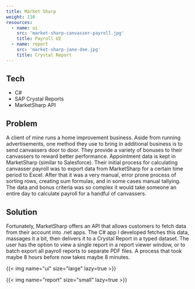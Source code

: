 ```yaml
---
title: Market Sharp
weight: 110
resources:
  - name: ui
    src: 'market-sharp-canvasser-payroll.jpg'
    title: Payroll UI
  - name: report
    src: 'market-sharp-jane-doe.jpg'
    title: Crystal Report
---
```


## Tech

- C#
- SAP Crystal Reports
- MarketSharp API

## Problem

A client of mine runs a home improvement business. Aside from running advertisements, one method they use to bring in additional business is to send canvassers door to door. They provide a variety of bonuses to their canvassers to reward better performance. Appointment data is kept in MarketSharp (similar to Salesforce). Their initial process for calculating canvasser payroll was to export data from MarketSharp for a certain time period to Excel. After that it was a very manual, error prone process of sorting rows, creating sum formulas, and in some cases manual tallying. The data and bonus criteria was so complex it would take someone an entire day to calculate payroll for a handful of canvassers.

## Solution

Fortunately, MarketSharp offers an API that allows customers to fetch data from their account into .net apps. The C# app I developed fetches this data, massages it a bit, then delivers it to a Crystal Report in a typed dataset. The user has the option to view a single report in a report viewer window, or to batch export all payroll reports to separate PDF files. A process that took maybe 8 hours before now takes maybe 8 minutes.

{{< img name="ui" size="large" lazy=true >}}

{{< img name="report" size="small" lazy=true >}}
